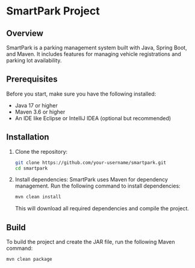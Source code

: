 # SmartPark Project

## Overview
SmartPark is a parking management system built with Java, Spring Boot, and Maven. It includes features for managing vehicle registrations and parking lot availability.

## Prerequisites
Before you start, make sure you have the following installed:
- Java 17 or higher
- Maven 3.6 or higher
- An IDE like Eclipse or IntelliJ IDEA (optional but recommended)

## Installation

1. Clone the repository:
    ```bash
    git clone https://github.com/your-username/smartpark.git
    cd smartpark
    ```

2. Install dependencies:
    SmartPark uses Maven for dependency management. Run the following command to install dependencies:

    ```bash
    mvn clean install
    ```

    This will download all required dependencies and compile the project.

## Build

To build the project and create the JAR file, run the following Maven command:

```bash
mvn clean package

